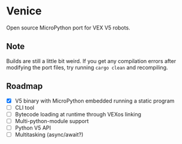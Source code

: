 # Venice

Open source MicroPython port for VEX V5 robots.

## Note

Builds are still a little bit weird. If you get any compilation errors after modifying the port
files, try running `cargo clean` and recompiling.

## Roadmap

- [x] V5 binary with MicroPython embedded running a static program
- [ ] CLI tool
- [ ] Bytecode loading at runtime through VEXos linking
- [ ] Multi-python-module support
- [ ] Python V5 API
- [ ] Multitasking (async/await?)
